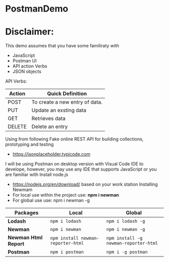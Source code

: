 # PostmanDemo

# Disclaimer:
This demo assumes that you have some familiraty with 
<ul>
<li>JavaScript</li>
<li>Postman UI</li>
<li>API action Verbs</li>
<li>JSON objects</li>
</ul>

API Verbs:
<table> 
    <thead>
        <tr>
         <th>Action</th>
         <th>Quick Definition</th>
        </tr>
    </thead>
    <tbody>
    <tr>
        <td>POST</td>
        <td>To create a new entry of data.</td>
    </tr>
        <tr>
        <td>PUT</td>
        <td>Update an exsting data</td>    
    </tr>
    <tr>
        <td>GET</td>
        <td>Retrieves data</td>
    </tr>
        <tr>
        <td>DELETE</td>
        <td>Delete an entry</td>
    </tr>
    </tbody>
</table>

Using from following Fake online REST API for building collections, prototyping and testing
- https://jsonplaceholder.typicode.com

I will be using Postman on desktop version with Visual Code IDE to develope, however, you may use any IDE that supports JavaScript or you are familiar with
Install node.js
 - https://nodejs.org/en/download/ based on your work station
Installing Newmam
- For local use within the project use: <strong> npm i newman </strong>
- For global use use: npm i newman -g
<table>
    <thead>
        <tr>
            <th>Packages</th>
            <th>Local</th>
            <th>Global</th>
        </tr>
    </thead>
    <tbody>
        <tr>
            <td><strong>Lodash</strong></td>
            <td><code>npm i lodash</code></td>
            <td><code>npm i lodash -g</code></td>
        </tr>
        <tr>
            <td><strong>Newman</strong></td>
            <td><code>npm i newman</code></td>
            <td><code>npm i newman -g</code></td>
        </tr>
        <tr>
            <td><strong>Newman Html Report</strong></td>
            <td><code>npm install newman-reporter-html</code></td>
            <td><code>npm install -g newman-reporter-html</code></td>
        </tr>
        <tr>
            <td><strong>Postman</strong></td>
            <td><code>npm i postman</code></td>
            <td><code>npm i -g postman</code></td>
        </tr>
    </tbody>
</table>
